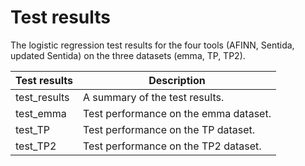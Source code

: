 # Test results

The logistic regression test results for the four tools (AFINN, Sentida, updated Sentida) 
on the three datasets (emma, TP, TP2).

| Test results | Description |
| --- | --- |
| test_results | A summary of the test results. |
| test_emma | Test performance on the emma dataset. |
| test_TP | Test performance on the TP dataset. |
| test_TP2 | Test performance on the TP2 dataset. |